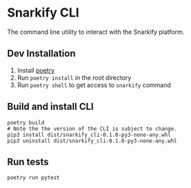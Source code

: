 # Snarkify CLI

The command line utility to interact with the Snarkify platform.

## Dev Installation
1. Install [poetry](https://python-poetry.org/)
2. Run `poetry install` in the root directory
3. Run `poetry shell` to get access to `snarkify` command

## Build and install CLI
```
poetry build
# Note the the version of the CLI is subject to change.
pip3 install dist/snarkify_cli-0.1.0-py3-none-any.whl
pip3 uninstall dist/snarkify_cli-0.1.0-py3-none-any.whl
```

## Run tests
```
poetry run pytest
```